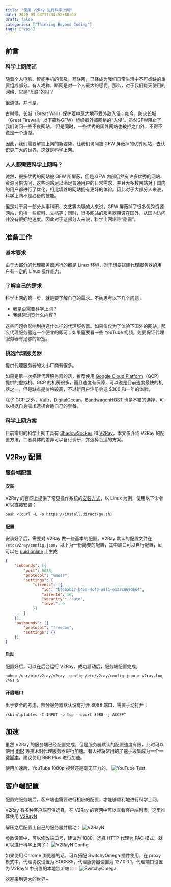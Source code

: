 ```yaml
---
title: "使用 V2Ray 进行科学上网"
date: 2020-03-04T11:34:52+08:00
draft: false
categories: ["Thinking Beyond Coding"]
tags: ["vps"]
---
```


## 前言

### 科学上网简述

随着个人电脑、智能手机的普及，互联网，已经成为我们日常生活中不可或缺的重要组成部分。有人戏称，断网是对一个人最大的惩罚。那么，对于我们每天使用的网络，它是“互联”的吗？

很遗憾，并不是。

古时候，长城（Great Wall）保护着中原大地不受外敌入侵；如今，防火长城（Great Firewall，以下简称GFW）组织者外部网络的“入侵”。虽然GFW阻止了我们访问一些不良网站， 但是同时，一些优秀的国外网站也被拒之门外，不得不说是一个遗憾。

因此，我们需要解锁上网的新姿势，让我们访问被 GFW 屏蔽掉的优秀网站，去认识更广大的世界，这就是科学上网。
<!--more-->

### 人人都需要科学上网吗？

诚然，很多优秀的网站被 GFW 所屏蔽，但是 GFW 内部仍然有许多优秀的网站、资源可供访问，这些网站足以满足普通用户的日常需求，并且大多数网站对于国内的用户都进行了优化，相比墙外的网站拥有更好的体验。因此对于大部分人来说，科学上网不是必备的技能。

但是对于另一部分从事科研、文艺等内容的人来说，GFW 屏蔽掉了很多优秀资源网站，包括一些资料、文档等；同时，很多网站的服务器架设在国外，从国内访问并没有很好地速度。因此对于这部分人来说，科学上网堪称“刚需”。


## 准备工作

### 基本要求
由于大部分的代理服务器运行的都是 Linux 环境，对于想要搭建代理服务器的用户有一定的 Linux 操作能力。

### 了解自己的需求
科学上网的第一步，就是要了解自己的需求。不妨思考以下几个问题：

- 我是否需要科学上网？
- 我经常浏览什么内容？

这些问题会影响到挑选什么样的代理服务器。如果仅仅为了体验下国外的网站，那么代理服务器选一个便宜的即可；如果需要看一些 YouTube 视频，则要保证代理服务器有足够的带宽。

### 挑选代理服务器
提供代理服务器的大小厂商有很多。

如果是第一次搭建代理服务器的话，推荐使用 [Google Cloud Platform](https://cloud.google.com/)（GCP）提供的虚拟机。GCP 的机房很多，而且速度有保障，可以说是目前速度最快的机器之一。但是缺点是价格较高，不过新用户注册会送 $300 和一年的体验。

除了 GCP 之外，[Vultr](https://www.vultr.com/)，[DigitalOcean](https://www.digitalocean.com/)，[BandwagonHOST](https://bandwagonhost.com/) 也是不错的选择，可以根据自身需求选择合适自己的套餐。

### 科学上网方案
目前常用的科学上网工具有 [ShadowSockes](https://github.com/shadowsocks/shadowsocks/tree/master) 和 [V2Ray](https://www.v2ray.com/)，本文仅介绍 V2Ray 的配置方法，二者具体的差异可以自行调研，并选择合适的方案。

## V2Ray 配置

### 服务端配置
#### 安装
V2Ray 的官网上提供了常见操作系统的[安装方式](https://www.v2ray.com/chapter_00/install.html)，以 Linux 为例，使用以下命令可以直接安装：
```shell
bash <(curl -L -s https://install.direct/go.sh)
```

#### 配置
安装好了后，需要对 V2Ray 做一些基本的配置，V2Ray 默认的配置文件在 `/etc/v2ray/config.json`，以下为一份简要的配置，其中端口可以自行配置，id 可以在 [uuid.online](http://www.uuid.online/) 上生成
```json
{
    "inbounds": [{
        "port": 8088,
        "protocol": "vmess",
        "settings": {
            "clients": [{
                "id": "bf6b5b27-b45a-4c40-a8f1-e127c0690b64",
                "alterId": 16,
                "security": "auto",
                "level": 0
            }]
        }
    }],
    "outbounds": [{
        "protocol": "freedom",
        "settings": {}
    }]
}
```

#### 启动
配置好后，可以在后台运行 V2Ray，成功启动后，服务端配置完成。
```shell
nohup /usr/bin/v2ray/v2ray -config /etc/v2ray/config.json > v2ray.log 2>&1 &
```

#### 开启端口
出于安全的考虑，部分服务器默认没有打开 8088 端口，需要手动打开：
```shell
/sbin/iptables -I INPUT -p tcp --dport 8088 -j ACCEPT
```

## 加速
虽然 V2Ray 的服务端已经配置完成，但是服务器默认的配置速度有限，此时可以使用 [BBR](https://github.com/google/bbr) 等技术对代理服务器进行加速。有大神将常用的加速手段集成为一个一键[脚本](https://github.com/google/bbr)，建议使用 BBR Plus 进行加速。

使用加速后，YouTube 1080p 视频还是毫无压力的。
![YouTube Test](/img/2020/wide_world/youtube_test.png)


## 客户端配置
配置完服务端后，客户端也需要进行相应的配置，才能够顺利地进行科学上网。

V2Ray 有多种客户端可供选择，在 V2Ray 的官网中可以查看客户端列表，这里推荐使用 [V2RayN](https://github.com/2dust/v2rayN/releases)

解压之后配置上自己的服务器并启动：
![V2RayN](/img/2020/wide_world/v2rayn.png)

参数设置中，可以修改端口号，建议为 1080，选择 HTTP 代理为 PAC 模式，就可以进行科学上网了：
![V2RayN Config](/img/2020/wide_world/v2rayn_port.png)

如果使用 Chrome 浏览器的话，可以搭配 SwitchyOmega 插件使用，在 proxy 模式中，代理协议设置为 SOCKS5，代理服务器设置为 127.0.0.1，代理端口设置为 V2RayN 中设置的本地监听端口：
![SwitchyOmega](/img/2020/wide_world/switchyomega.png)

欢迎来到更大的世界~

